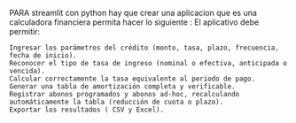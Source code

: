 PARA streamlit 
con python hay que crear una aplicacion que es una calculadora financiera permita hacer lo siguiente :
El aplicativo debe permitir:

    Ingresar los parámetros del crédito (monto, tasa, plazo, frecuencia, fecha de inicio).
    Reconocer el tipo de tasa de ingreso (nominal o efectiva, anticipada o vencida).
    Calcular correctamente la tasa equivalente al periodo de pago.
    Generar una tabla de amortización completa y verificable.
    Registrar abonos programados y abonos ad-hoc, recalculando automáticamente la tabla (reducción de cuota o plazo).
    Exportar los resultados ( CSV y Excel).

 